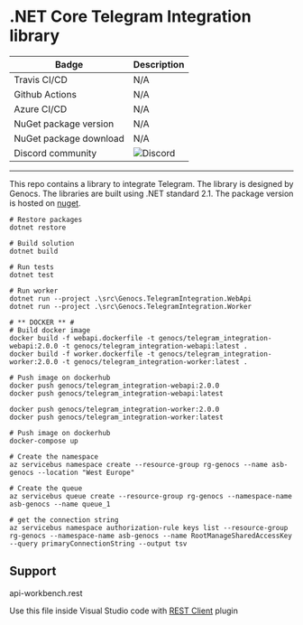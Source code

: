 # .NET Core Telegram Integration library 



| Badge                    | Description                    |
| ------------------------ | ------------------------------ |
| Travis CI/CD             | N/A                            |
| Github Actions           | N/A                            |
| Azure CI/CD              | N/A                            |
| NuGet package version    | N/A                            |
| NuGet package download   | N/A                            |
| Discord community        | ![Discord](https://dcbadge.vercel.app/api/shield/461057072054927361?style=flat-square)  |


----

This repo contains a library to integrate Telegram. The library is designed by Genocs.
The libraries are built using .NET standard 2.1. The package version is hosted on [nuget](https://www.nuget.org/packages).


``` PS
# Restore packages
dotnet restore

# Build solution
dotnet build

# Run tests
dotnet test

# Run worker
dotnet run --project .\src\Genocs.TelegramIntegration.WebApi
dotnet run --project .\src\Genocs.TelegramIntegration.Worker

# ** DOCKER ** #
# Build docker image
docker build -f webapi.dockerfile -t genocs/telegram_integration-webapi:2.0.0 -t genocs/telegram_integration-webapi:latest .
docker build -f worker.dockerfile -t genocs/telegram_integration-worker:2.0.0 -t genocs/telegram_integration-worker:latest .

# Push image on dockerhub
docker push genocs/telegram_integration-webapi:2.0.0
docker push genocs/telegram_integration-webapi:latest

docker push genocs/telegram_integration-worker:2.0.0
docker push genocs/telegram_integration-worker:latest

# Push image on dockerhub
docker-compose up

```




``` PS
# Create the namespace
az servicebus namespace create --resource-group rg-genocs --name asb-genocs --location "West Europe"

# Create the queue
az servicebus queue create --resource-group rg-genocs --namespace-name asb-genocs --name queue_1

# get the connection string
az servicebus namespace authorization-rule keys list --resource-group rg-genocs --namespace-name asb-genocs --name RootManageSharedAccessKey --query primaryConnectionString --output tsv 

```


## Support

api-workbench.rest

Use this file inside Visual Studio code with [REST Client](https://marketplace.visualstudio.com/items?itemName=humao.rest-client) plugin 

